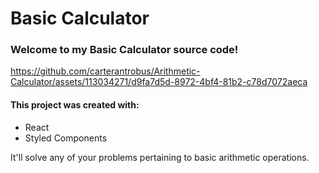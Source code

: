 # Basic Calculator
### Welcome to my Basic Calculator source code!



https://github.com/carterantrobus/Arithmetic-Calculator/assets/113034271/d9fa7d5d-8972-4bf4-81b2-c78d7072aeca



#### This project was created with:

* React
* Styled Components

It'll solve any of your problems pertaining to basic arithmetic operations.
